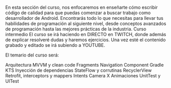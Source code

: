 En esta sección del curso, nos enfocaremos en enseñarte cómo escribir código de calidad 
para que puedas comenzar a buscar trabajo como desarrollador de Android. 
Encontrarás todo lo que necesitas para llevar tus habilidades de programación al siguiente nivel,
desde conceptos avanzados de programación hasta las mejores prácticas de la industria.
Curso intermedio
El curso se irá haciendo en DIRECTO en TWITCH, donde además de explicar resolveré dudas y haremos ejercicios. Una vez esté el contenido grabado y editado se irá subiendo a YOUTUBE.

El temario del curso será:

Arquitectura MVVM y clean code
Fragments
Navigation Component
Gradle KTS
Inyección de dependencias
StateFlow y corrutinas
RecyclerView
Retrofit, interceptors y mappers
Intents
Camera X
Animaciones
UnitTest y UITest